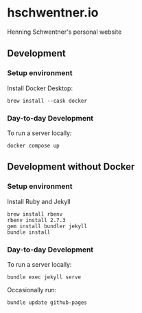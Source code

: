 # hschwentner.io

Henning Schwentner's personal website

## Development

### Setup environment

Install Docker Desktop:

```fish
brew install --cask docker
```

### Day-to-day Development

To run a server locally:

```fish
docker compose up
```

## Development without Docker

### Setup environment

Install Ruby and Jekyll

```fish
brew install rbenv
rbenv install 2.7.3
gem install bundler jekyll
bundle install
```

### Day-to-day Development

To run a server locally:

```fish
bundle exec jekyll serve
```

Occasionally run:

```fish
bundle update github-pages
```
